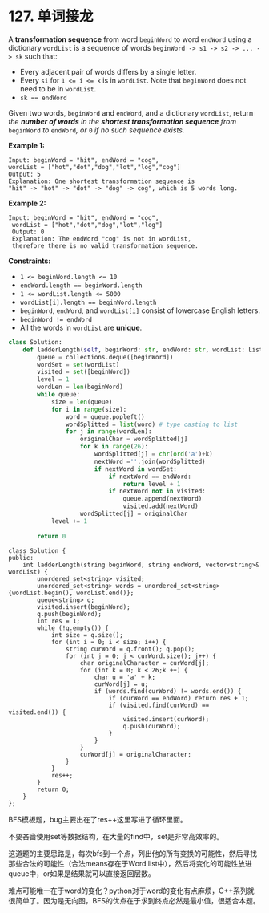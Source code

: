 # 127. 单词接龙

A **transformation sequence** from word `beginWord` to word `endWord` using a dictionary `wordList` is a sequence of words `beginWord -> s1 -> s2 -> ... -> sk` such that:

* Every adjacent pair of words differs by a single letter.
* Every `si` for `1 <= i <= k` is in `wordList`. Note that `beginWord` does not need to be in `wordList`.
* `sk == endWord`

Given two words, `beginWord` and `endWord`, and a dictionary `wordList`, return _the **number of words** in the **shortest transformation sequence** from_ `beginWord` _to_ `endWord`_, or_ `0` _if no such sequence exists._

**Example 1:**

```
Input: beginWord = "hit", endWord = "cog", 
wordList = ["hot","dot","dog","lot","log","cog"]
Output: 5
Explanation: One shortest transformation sequence is 
"hit" -> "hot" -> "dot" -> "dog" -> cog", which is 5 words long.
```

**Example 2:**

```
Input: beginWord = "hit", endWord = "cog",
 wordList = ["hot","dot","dog","lot","log"]
 Output: 0
 Explanation: The endWord "cog" is not in wordList, 
 therefore there is no valid transformation sequence.
```

**Constraints:**

* `1 <= beginWord.length <= 10`
* `endWord.length == beginWord.length`
* `1 <= wordList.length <= 5000`
* `wordList[i].length == beginWord.length`
* `beginWord`, `endWord`, and `wordList[i]` consist of lowercase English letters.
* `beginWord != endWord`
* All the words in `wordList` are **unique**.

```python
class Solution:
    def ladderLength(self, beginWord: str, endWord: str, wordList: List[str]) -> int:     
        queue = collections.deque([beginWord])
        wordSet = set(wordList)
        visited = set([beginWord])
        level = 1
        wordLen = len(beginWord)
        while queue:
            size = len(queue)
            for i in range(size):
                word = queue.popleft()
                wordSplitted = list(word) # type casting to list
                for j in range(wordLen):
                    originalChar = wordSplitted[j]
                    for k in range(26):
                        wordSplitted[j] = chr(ord('a')+k)
                        nextWord =''.join(wordSplitted)
                        if nextWord in wordSet:
                            if nextWord == endWord:
                                return level + 1
                            if nextWord not in visited:
                                queue.append(nextWord)
                                visited.add(nextWord)
                    wordSplitted[j] = originalChar
            level += 1
               
        return 0
```

```clike
class Solution {
public:
    int ladderLength(string beginWord, string endWord, vector<string>& wordList) {
        unordered_set<string> visited;
        unordered_set<string> words = unordered_set<string> {wordList.begin(), wordList.end()};
        queue<string> q;
        visited.insert(beginWord);
        q.push(beginWord);
        int res = 1;
        while (!q.empty()) {
            int size = q.size();
            for (int i = 0; i < size; i++) {
                string curWord = q.front(); q.pop();
                for (int j = 0; j < curWord.size(); j++) {
                    char originalCharacter = curWord[j];
                    for (int k = 0; k < 26;k ++) {
                        char u = 'a' + k;
                        curWord[j] = u; 
                        if (words.find(curWord) != words.end()) { 
                            if (curWord == endWord) return res + 1;
                            if (visited.find(curWord) == visited.end()) {
                                visited.insert(curWord);
                                q.push(curWord);
                            }
                        }
                    }
                    curWord[j] = originalCharacter;
                }
            }
            res++;
        }
        return 0;
    }
};
```

BFS模板题，bug主要出在了res++这里写进了循环里面。

不要吝啬使用set等数据结构，在大量的find中，set是非常高效率的。

这道题的主要思路是，每次bfs到一个点，列出他的所有变换的可能性，然后寻找那些合法的可能性（合法means存在于Word list中），然后将变化的可能性放进queue中，or如果是结果就可以直接返回层数。

难点可能唯一在于word的变化？python对于word的变化有点麻烦，C++系列就很简单了。因为是无向图，BFS的优点在于求到终点必然是最小值，很适合本题。
